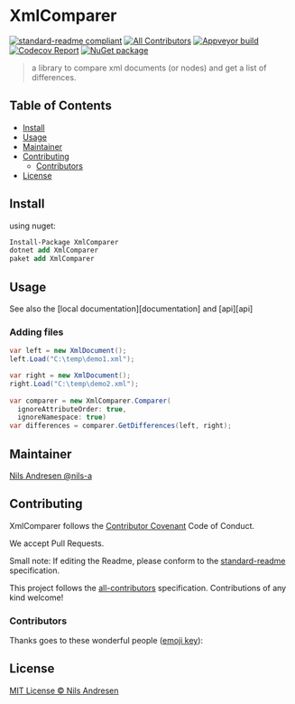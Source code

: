# XmlComparer

[![standard-readme compliant][]][standard-readme]
[![All Contributors](https://img.shields.io/badge/all_contributors-0-orange.svg?style=flat-square)](#contributors)
[![Appveyor build][appveyorimage]][appveyor]
[![Codecov Report][codecovimage]][codecov]
[![NuGet package][nugetimage]][nuget]

> a library to compare xml documents (or nodes) and get a list of differences.

## Table of Contents

- [Install](#install)
- [Usage](#usage)
- [Maintainer](#maintainer)
- [Contributing](#contributing)
  - [Contributors](#contributors)
- [License](#license)

## Install

using nuget:

```ps
Install-Package XmlComparer
dotnet add XmlComparer
paket add XmlComparer
```

## Usage

See also the [local documentation][documentation] and [api][api]

### Adding files

```cs
var left = new XmlDocument();
left.Load("C:\temp\demo1.xml");

var right = new XmlDocument();
right.Load("C:\temp\demo2.xml");
            
var comparer = new XmlComparer.Comparer(
  ignoreAttributeOrder: true,
  ignoreNamespace: true)
var differences = comparer.GetDifferences(left, right);
```

## Maintainer

[Nils Andresen @nils-a][maintainer]

## Contributing

XmlComparer follows the [Contributor Covenant][contrib-covenant] Code of Conduct.

We accept Pull Requests.

Small note: If editing the Readme, please conform to the [standard-readme][] specification.

This project follows the [all-contributors][] specification. Contributions of any kind welcome!

### Contributors

Thanks goes to these wonderful people ([emoji key][emoji-key]):

<!-- ALL-CONTRIBUTORS-LIST:START - Do not remove or modify this section -->
<!-- prettier-ignore -->
<!-- ALL-CONTRIBUTORS-LIST:END -->

## License

[MIT License © Nils Andresen][license]

[all-contributors]: https://github.com/all-contributors/all-contributors
[appveyor]: https://ci.appveyor.com/project/nils-org/XmlComparer
[appveyorimage]: https://img.shields.io/appveyor/ci/nils-org/XmlComparer.svg?logo=appveyor&style=flat-square
[codecov]: https://codecov.io/gh/nils-org/XmlComparer
[codecovimage]: https://img.shields.io/codecov/c/github/nils-org/XmlComparer.svg?logo=codecov&style=flat-square
[contrib-covenant]: https://www.contributor-covenant.org/version/1/4/code-of-conduct
[emoji-key]: https://allcontributors.org/docs/en/emoji-key
[maintainer]: https://github.com/nils-a
[nuget]: https://nuget.org/packages/XmlComparer
[nugetimage]: https://img.shields.io/nuget/v/XmlComparer.svg?logo=nuget&style=flat-square
[license]: LICENSE.txt
[standard-readme]: https://github.com/RichardLitt/standard-readme
[standard-readme compliant]: https://img.shields.io/badge/readme%20style-standard-brightgreen.svg?style=flat-square

